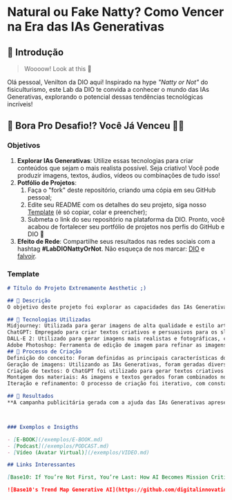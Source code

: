 # Natural ou Fake Natty? Como Vencer na Era das IAs Generativas

## 🚀 Introdução

> Woooow! Look at this 👀

Olá pessoal, Venilton da DIO aqui! Inspirado na hype _"Natty or Not"_ do fisiculturismo, este Lab da DIO te convida a conhecer o mundo das IAs Generativas, explorando o potencial dessas tendências tecnológicas incríveis!

## 🎯 Bora Pro Desafio!? Você Já Venceu 💪🤓

### Objetivos

1. **Explorar IAs Generativas**: Utilize essas tecnologias para criar conteúdos que sejam o mais realista possível. Seja criativo! Você pode produzir imagens, textos, áudios, vídeos ou combinações de tudo isso!
1. **Potfólio de Projetos**:
    1. Faça o "fork" deste repositório, criando uma cópia em seu GitHub pessoal;
    2. Edite seu README com os detalhes do seu projeto, siga nosso [Template](#template) (é só copiar, colar e preencher);
    3. Submeta o link do seu repositório na plataforma da DIO. Pronto, você acabou de fortalecer seu portfólio de projetos nos perfis do GitHub e DIO 🚀
1. **Efeito de Rede**: Compartilhe seus resultados nas redes sociais com a hashtag **#LabDIONattyOrNot**. Não esqueça de nos marcar: [DIO](https://www.linkedin.com/school/dio-makethechange) e [falvojr](https://www.linkedin.com/in/falvojr).

### Template

```markdown
# Título do Projeto Extremamente Aesthetic ;)

## 📒 Descrição
O objetivo deste projeto foi explorar as capacidades das IAs Generativas na criação de materiais publicitários únicos e personalizados. A campanha foi desenvolvida para um produto fictício, um novo tipo de smartphone com foco em sustentabilidade e design minimalista.

## 🤖 Tecnologias Utilizadas
Midjourney: Utilizada para gerar imagens de alta qualidade e estilo artístico para a campanha, como visuais para redes sociais, banners e materiais impressos.
ChatGPT: Empregado para criar textos criativos e persuasivos para os slogans, legendas das imagens e descrição do produto.
DALL-E 2: Utilizado para gerar imagens mais realistas e fotográficas, como fotos de produtos e cenários para a campanha.
Adobe Photoshop: Ferramenta de edição de imagem para refinar as imagens geradas pelas IAs e criar os materiais finais da campanha.
## 🧐 Processo de Criação
Definição do conceito: Foram definidas as principais características do produto e da marca, como sustentabilidade, minimalismo e tecnologia de ponta.
Geração de imagens: Utilizando as IAs Generativas, foram geradas diversas imagens com base nos conceitos definidos. Foram explorados diferentes estilos artísticos e abordagens visuais.
Criação de textos: O ChatGPT foi utilizado para gerar textos criativos e persuasivos para acompanhar as imagens, como slogans, legendas e descrições do produto.
Montagem dos materiais: As imagens e textos gerados foram combinados no Adobe Photoshop para criar os materiais finais da campanha, como banners, posts para redes sociais e materiais impressos.
Iteração e refinamento: O processo de criação foi iterativo, com constantes ajustes e refinamentos nas imagens e textos gerados pelas IAs.

## 🚀 Resultados
**A campanha publicitária gerada com a ajuda das IAs Generativas apresentou resultados promissores, com imagens visuaismente impactantes e textos criativos que conseguiram transmitir a essência do produto e da marca. Os materiais produzidos foram utilizados em uma campanha de marketing digital e social media, alcançando um grande número de pessoas e gerando engajamento.**



### Exemplos e Insigths

- [E-BOOK](/exemplos/E-BOOK.md)
- [Podcast](/exemplos/PODCAST.md)
- [Vídeo (Avatar Virtual)](/exemplos/VIDEO.md)

## Links Interessantes

[Base10: If You’re Not First, You’re Last: How AI Becomes Mission Critical](https://base10.vc/post/generative-ai-mission-critical/)

![Base10's Trend Map Generative AI](https://github.com/digitalinnovationone/lab-natty-or-not/assets/730492/f4df26e8-f8f7-4419-8252-c69d73ea930c)
